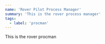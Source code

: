 ```yaml
---
name: 'Rover Pilot Process Manager'
summary: 'This is the rover process manager'
tags:
  - label: 'procman'
---
```


This is the rover procman

<Mermaid />
